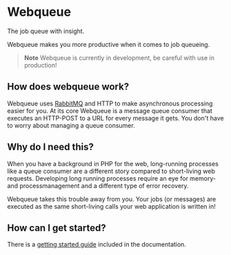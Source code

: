# Webqueue

The job queue with insight.

Webqueue makes you more productive when it comes to job queueing.

> **Note** Webqueue is currently in development, be careful with use in production!

## How does webqueue work?

Webqueue uses [RabbitMQ](https://www.rabbitmq.com/) and HTTP to make asynchronous processing easier for you.
At its core Webqueue is a message queue consumer that executes an HTTP-POST to a URL for every message it gets. You don't have to worry about managing a queue consumer.

## Why do I need this?

When you have a background in PHP for the web, long-running processes like a queue consumer are a different story compared to short-living web requests. Developing long running processes require an eye for memory- and processmanagement and a different type of error recovery.

Webqueue takes this trouble away from you. Your jobs (or messages) are executed as the same short-living calls your web application is written in!

## How can I get started?

There is a [getting started guide](getting-started.md) included in the documentation.